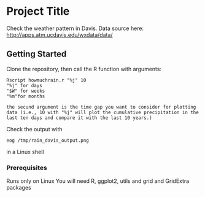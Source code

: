 # Project Title

Check the weather pattern in Davis. 
Data source here: http://apps.atm.ucdavis.edu/wxdata/data/

## Getting Started

Clone the repository, then call the R function with arguments:
```
Rscript howmuchrain.r "%j" 10
"%j" for days
"$W" for weeks
"%m"for months

the secund argument is the time gap you want to consider for plotting data (i.e., 10 with "%j" will plot the cumulative precipitation in the last ten days and compare it with the last 10 years.)
```

Check the output with
```
eog /tmp/rain_davis_output.png
```
in a Linux shell

### Prerequisites

Runs only on Linux
You will need R, ggplot2, utils and grid and GridExtra packages
```
